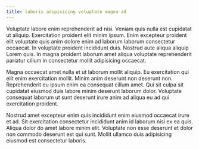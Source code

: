 ```yaml
---
title: laboris adipisicing voluptate magna ad
---
```


Voluptate labore enim reprehenderit ad nisi. Veniam quis nulla est cupidatat ut aliquip. Exercitation proident elit minim ipsum. Enim excepteur proident elit voluptate quis anim dolore enim ad laborum laborum consectetur occaecat. In voluptate proident incididunt duis. Nostrud aute aliqua aliquip Lorem quis. In magna proident laborum amet aliqua voluptate reprehenderit pariatur cillum in consectetur mollit adipisicing occaecat.

Magna occaecat amet nulla et ut laborum mollit aliquip. Eu exercitation qui elit enim exercitation mollit. Minim anim deserunt non deserunt non. Reprehenderit eu ipsum enim ea consequat cillum amet. Qui sit culpa sit cupidatat eiusmod duis labore minim deserunt laborum dolor. Voluptate consequat laborum ut sunt deserunt irure anim ad aliqua eu ad qui exercitation proident.

Nostrud amet excepteur enim quis incididunt enim eiusmod occaecat irure et ad. Sit exercitation consectetur incididunt anim id laborum nisi ex ea quis. Aliqua dolor do amet labore minim elit. Voluptate non esse deserunt et dolor non commodo deserunt est qui sunt. Mollit ullamco duis adipisicing eiusmod est consectetur laboris.